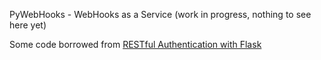 PyWebHooks - WebHooks as a Service (work in progress, nothing to see here yet)

Some code borrowed from [RESTful Authentication with Flask](http://blog.miguelgrinberg.com/post/restful-authentication-with-flask)